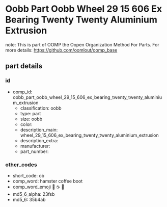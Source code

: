 # Oobb Part Oobb Wheel 29 15 606 Ex Bearing Twenty Twenty Aluminium Extrusion  

note: This is part of OOMP the Oopen Organization Method For Parts. For more details: https://github.com/oomlout/oomp_base

##  part details





### id
* oomp_id: oobb_part_oobb_wheel_29_15_606_ex_bearing_twenty_twenty_aluminium_extrusion
  * classification: oobb
  * type: part
  * size: oobb
  * color: 
  * description_main: wheel_29_15_606_ex_bearing_twenty_twenty_aluminium_extrusion
  * description_extra: 
  * manufacturer: 
  * part_number: 

### other_codes
* short_code: ob
* oomp_word: hamster coffee boot
* oomp_word_emoji :hamster: :coffee: :boot:
* md5_6_alpha: 23fsb
* md5_6: 35b4ab